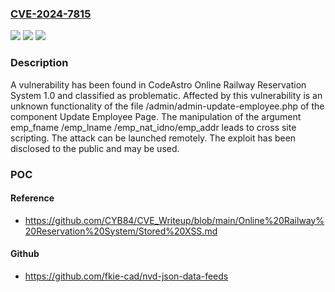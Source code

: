 ### [CVE-2024-7815](https://cve.mitre.org/cgi-bin/cvename.cgi?name=CVE-2024-7815)
![](https://img.shields.io/static/v1?label=Product&message=Online%20Railway%20Reservation%20System&color=blue)
![](https://img.shields.io/static/v1?label=Version&message=%3D%201.0%20&color=brighgreen)
![](https://img.shields.io/static/v1?label=Vulnerability&message=CWE-79%20Cross%20Site%20Scripting&color=brighgreen)

### Description

A vulnerability has been found in CodeAstro Online Railway Reservation System 1.0 and classified as problematic. Affected by this vulnerability is an unknown functionality of the file /admin/admin-update-employee.php of the component Update Employee Page. The manipulation of the argument emp_fname /emp_lname /emp_nat_idno/emp_addr leads to cross site scripting. The attack can be launched remotely. The exploit has been disclosed to the public and may be used.

### POC

#### Reference
- https://github.com/CYB84/CVE_Writeup/blob/main/Online%20Railway%20Reservation%20System/Stored%20XSS.md

#### Github
- https://github.com/fkie-cad/nvd-json-data-feeds


